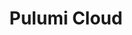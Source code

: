 ---
title_tag: Pulumi Cloud Overview
meta_desc: Pulumi Cloud is a secure cloud service for individuals and teams using Pulumi's open-source SDK and Pulumi ESC.
title: Pulumi Cloud
h1: Pulumi Cloud Overview
no_on_this_page: true
docs_home: true
notitle: true
meta_image: /images/docs/meta-images/docs-meta.png
menu:
    cloud:
        name: Pulumi Cloud
        identifier: cloud-home
    pulumicloud:
        name: Overview
        identifier: pulumi-cloud
aliases:
- /docs/reference/service/
- /docs/intro/console/accounts-and-organizations/editions/
- /docs/intro/console/
- /docs/intro/pulumi-service/
- /docs/intro/pulumi-cloud/
description: <p>Pulumi Cloud is a secure cloud service for individuals and teams using Pulumi's open-source SDK and Pulumi ESC.</p>
link_buttons:
  primary:
    label: Get Started
    link: /docs/pulumi-cloud/get-started/
  secondary:
    label: Create an account
    link: https://app.pulumi.com/signup

sections:
- type: flat
  heading: Overview
  description_md: |
    [Pulumi Cloud](https://app.pulumi.com) is a secure cloud service for individuals and teams using Pulumi's open-source SDK and Pulumi Environments, Secrets and Configuration (ESC).
    
    It manages deployment state and secrets, enables search across your clouds, runs deployments, integrates with CI/CD, and enforces policies and access controls.

    The Pulumi CLI automatically uses Pulumi Cloud unless you set up a [self-managed backend](/docs/concepts/state/#using-a-self-managed-backend).
- type: button-cards
  heading: Featured Capabilities
  cards:
  - heading: Pulumi Copilot
    link: /docs/pulumi-cloud/copilot/
    description: Generative AI-powered intelligent cloud management
    primary_button_label: Get Started
    primary_button_link: /docs/pulumi-cloud/copilot/
    secondary_button_label: Learn More
    secondary_button_link: /docs/pulumi-cloud/copilot/#frequently-asked-questions
  - heading: Pulumi CrossGuard
    description: Enforce guardrails for security and compliance using policies in standard languages
    link: /docs/iac/packages-and-automation/crossguard/
    primary_button_label: Get Started
    primary_button_link: /docs/iac/packages-and-automation/crossguard/get-started/
    secondary_button_label: Learn More
    secondary_button_link: /docs/iac/packages-and-automation/crossguard/core-concepts/
  - heading: Pulumi Deployments
    description: Automate deployment and operational workflows for cloud infrastructure
    link: /docs/pulumi-cloud/deployments/
    primary_button_label: Get Started
    primary_button_link: /docs/pulumi-cloud/deployments/get-started/
    secondary_button_label: Learn More
    secondary_button_link: /docs/pulumi-cloud/deployments/reference/
---